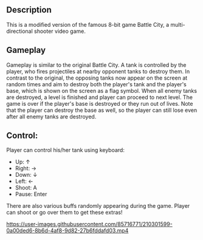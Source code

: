 ## Description

This is a modified version of the famous 8-bit game Battle City, a multi-directional shooter video game.

## Gameplay

Gameplay is similar to the original Battle City. A tank is controlled by the player, who fires projectiles at
nearby opponent tanks to destroy them. In contrast to the original, the opposing tanks now appear on the screen at
random times and aim to destroy both the player's tank and the player's base, which is shown on the screen as a flag
symbol. When all enemy tanks are destroyed, a level is finished and player can proceed to next level. The game is over
if the player's base is destroyed or they run out of lives. Note that the player can destroy the base as well, so the
player can still lose even after all enemy tanks are destroyed.

## Control:

Player can control his/her tank using keyboard:

+ Up: ↑
+ Right: →
+ Down: ↓
+ Left: ←
+ Shoot: A
+ Pause: Enter 

There are also various buffs randomly appearing during the game. Player can shoot or go over them to get these extras! 



https://user-images.githubusercontent.com/85716771/210301599-0a00ded6-8b6d-4af8-9d82-27b6fddafd03.mp4

